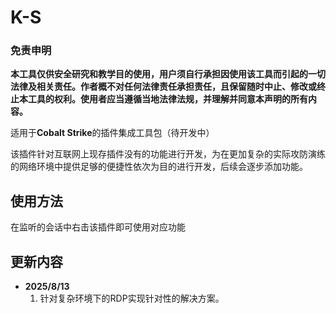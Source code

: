# K-S

### 免责申明
**本工具仅供安全研究和教学目的使用，用户须自行承担因使用该工具而引起的一切法律及相关责任。作者概不对任何法律责任承担责任，且保留随时中止、修改或终止本工具的权利。使用者应当遵循当地法律法规，并理解并同意本声明的所有内容。**

适用于**Cobalt Strike**的插件集成工具包（待开发中）

该插件针对互联网上现存插件没有的功能进行开发，为在更加复杂的实际攻防演练的网络环境中提供足够的便捷性依次为目的进行开发，后续会逐步添加功能。

## 使用方法
在监听的会话中右击该插件即可使用对应功能

## 更新内容
- **2025/8/13**
  1. 针对复杂环境下的RDP实现针对性的解决方案。


